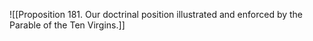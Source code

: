 ![[Proposition 181. Our doctrinal position illustrated and enforced by the Parable of the Ten Virgins.]]